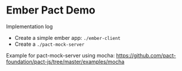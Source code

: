 # Ember Pact Demo

Implementation log

* Create a simple ember app: `./ember-client`
* Create a `./pact-mock-server`

Example for pact-mock-server using mocha: https://github.com/pact-foundation/pact-js/tree/master/examples/mocha

